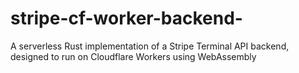 # stripe-cf-worker-backend-
A serverless Rust implementation of a Stripe Terminal API backend, designed to run on Cloudflare Workers using WebAssembly
